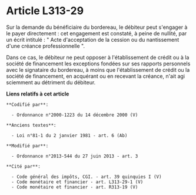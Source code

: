 # Article L313-29

Sur la demande du bénéficiaire du bordereau, le débiteur peut s'engager à le payer directement : cet engagement est constaté,
à peine de nullité, par un écrit intitulé : " Acte d'acceptation de la cession ou du nantissement d'une créance
professionnelle ".

Dans ce cas, le débiteur ne peut opposer à l'établissement de crédit ou à la société de financement les exceptions fondées
sur ses rapports personnels avec le signataire du bordereau, à moins que l'établissement de crédit ou la société de
financement, en acquérant ou en recevant la créance, n'ait agi sciemment au détriment du débiteur.

**Liens relatifs à cet article**

	**Codifié par**:

	  - Ordonnance n°2000-1223 du 14 décembre 2000 (V)

	**Anciens textes**:

	  - Loi n°81-1 du 2 janvier 1981 - art. 6 (Ab)

	**Modifié par**:

	  - Ordonnance n°2013-544 du 27 juin 2013 - art. 3

	**Cité par**:

	  - Code général des impôts, CGI. - art. 39 quinquies I (V)
	  - Code monétaire et financier - art. L313-29-1 (V)
	  - Code monétaire et financier - art. R313-19 (V)
